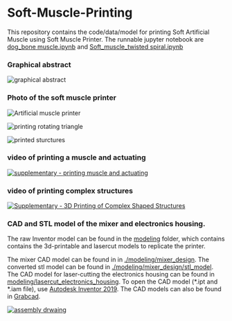 # Soft-Muscle-Printing

This repository contains the code/data/model for printing Soft Artificial Muscle using Soft Muscle Printer.
The runnable jupyter notebook are [dog_bone muscle.ipynb](https://github.com/boxiXia/Soft-Muscle-Printing/blob/master/dog_bone%20muscle.ipynb) and [Soft_muscle_twisted spiral.ipynb](https://github.com/boxiXia/Soft-Muscle-Printing/blob/master/dog_bone%20muscle.ipynb)


### Graphical abstract
![graphical abstract](https://raw.githubusercontent.com/boxiXia/Soft-Muscle-Printing/master/figures/Graphical%20abstract%20.png)



### Photo of the soft muscle printer
![Artificial muscle printer](https://raw.githubusercontent.com/boxiXia/Soft-Muscle-Printing/master/figures/muscle%20printer%20front-web.png)

![printing rotating triangle](https://github.com/boxiXia/Soft-Muscle-Printing/blob/master/figures/XiaCover_preview.jpg)

![printed sturctures](https://github.com/boxiXia/Soft-Muscle-Printing/blob/master/figures/XiaFig4_preview.jpg)

### video of printing a muscle and actuating
[![supplementary - printing muscle and actuating](https://img.youtube.com/vi/KcunfdATq7U/0.jpg)](https://www.youtube.com/watch?v=KcunfdATq7U)


### video of printing complex structures
[![Supplementary - 3D Printing of Complex Shaped Structures](https://img.youtube.com/vi/6kZ5QKU3RHI/0.jpg)](https://www.youtube.com/watch?v=6kZ5QKU3RHI)

### CAD and STL model of the mixer and electronics housing.
 
The raw Inventor model can be found in the [modeling](https://github.com/boxiXia/Soft-Muscle-Printing/tree/master/modeling) folder, which contains contains the 3d-printable and lasercut models to replicate the printer.

The mixer CAD model can be found in in [./modeling/mixer_design](https://github.com/boxiXia/Soft-Muscle-Printing/tree/master/modeling/mixer_design). The converted stl model can be found in [./modeling/mixer_design/stl_model](https://github.com/boxiXia/Soft-Muscle-Printing/tree/master/modeling/mixer_design/stl_model).
The CAD model for laser-cutting the electronics housing can be found in [modeling/lasercut_electronics_housing](https://github.com/boxiXia/Soft-Muscle-Printing/tree/master/modeling/lasercut_electronics_housing).
To open the CAD model (\*.ipt and \*.iam file), use [Autodesk Inventor 2019](https://www.autodesk.com/education/free-software/inventor-professional). The CAD models can also be found in [Grabcad](https://grabcad.com/library/soft-muscle-printer-1). 


[![assembly drwaing](https://github.com/boxiXia/Soft-Muscle-Printing/blob/master/modeling/figures/z_plate_drawing.jpg)](https://github.com/boxiXia/Soft-Muscle-Printing/blob/master/modeling/mixer_design/zplate_assembly.pdf)


